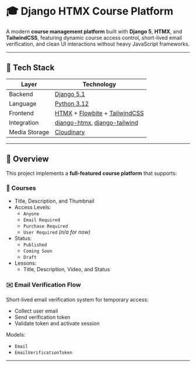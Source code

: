# 🎓 Django HTMX Course Platform

A modern **course management platform** built with **Django 5**, **HTMX**, and **TailwindCSS**, featuring dynamic course access control, short-lived email verification, and clean UI interactions without heavy JavaScript frameworks.

---

## 🧰 Tech Stack

| Layer | Technology |
|--------|-------------|
| Backend | [Django 5.1](https://www.djangoproject.com/) |
| Language | [Python 3.12](https://www.python.org/) |
| Frontend | [HTMX](https://htmx.org) + [Flowbite](https://flowbite.com) + [TailwindCSS](https://tailwindcss.com) |
| Integration | [django-htmx](https://github.com/adamchainz/django-htmx), [django-tailwind](https://django-tailwind.readthedocs.io/) |
| Media Storage | [Cloudinary](https://cloudinary.com/documentation/django_integration) |

---

## 📖 Overview

This project implements a **full-featured course platform** that supports:

### 🧩 Courses
- Title, Description, and Thumbnail  
- Access Levels:
  - `Anyone`
  - `Email Required`
  - `Purchase Required`
  - `User Required` *(n/a for now)*
- Status:
  - `Published`
  - `Coming Soon`
  - `Draft`
- Lessons:
  - Title, Description, Video, and Status

### ✉️ Email Verification Flow
Short-lived email verification system for temporary access:
- Collect user email
- Send verification token
- Validate token and activate session

Models:
- `Email`
- `EmailVerificationToken`

---